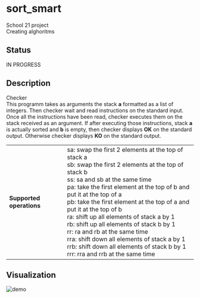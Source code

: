 # sort_smart

School 21 project <br>
Creating alghoritms

## Status

IN PROGRESS

## Description

Checker <br>
This programm takes as arguments the stack <b>a</b> formatted as a list of integers. Then checker wait and read instructions on the standard input.
Once all the instructions have been read, checker executes them on the stack received as an argument. If after executing those instructions, stack <b>a</b>
is actually sorted and <b>b</b> is empty, then checker displays <b>OK</b> on the standard output. Otherwise checker displays <b>KO</b> on the standard output.

<table>
  <tr>
    <td> <b>Supported operations</b> </td> <td> sa: swap the first 2 elements at the top of stack a <br>
                                                sb: swap the first 2 elements at the top of stack b <br>
                                                ss: sa and sb at the same time <br>
                                                pa: take the first element at the top of b and put it at the top of a <br>
                                                pb: take the first element at the top of a and put it at the top of b <br>
                                                ra: shift up all elements of stack a by 1 <br>
                                                rb: shift up all elements of stack b by 1 <br>
                                                rr: ra and rb at the same time <br>
                                                rra: shift down all elements of stack a by 1 <br>
                                                rrb: shift down all elements of stack b by 1 <br>
                                                rrr: rra and rrb at the same time </td>
  </tr>
</table>

## Visualization

![demo](https://github.com/hgrranzi/sort_smart/blob/main/pic/sort_smart.gif)